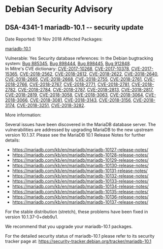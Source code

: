 
Debian Security Advisory
========================


DSA-4341-1 mariadb-10.1 -- security update
------------------------------------------



Date Reported:
19 Nov 2018
Affected Packages:

[mariadb-10.1](https://packages.debian.org/src:mariadb-10.1)

Vulnerable:
Yes
Security database references:
In the Debian bugtracking system: [Bug 885345](https://bugs.debian.org/cgi-bin/bugreport.cgi?bug=885345), [Bug 898444](https://bugs.debian.org/cgi-bin/bugreport.cgi?bug=898444), [Bug 898445](https://bugs.debian.org/cgi-bin/bugreport.cgi?bug=898445), [Bug 912848](https://bugs.debian.org/cgi-bin/bugreport.cgi?bug=912848).  
In Mitre's CVE dictionary: [CVE-2017-10268](https://security-tracker.debian.org/tracker/CVE-2017-10268), [CVE-2017-10378](https://security-tracker.debian.org/tracker/CVE-2017-10378), [CVE-2017-15365](https://security-tracker.debian.org/tracker/CVE-2017-15365), [CVE-2018-2562](https://security-tracker.debian.org/tracker/CVE-2018-2562), [CVE-2018-2612](https://security-tracker.debian.org/tracker/CVE-2018-2612), [CVE-2018-2622](https://security-tracker.debian.org/tracker/CVE-2018-2622), [CVE-2018-2640](https://security-tracker.debian.org/tracker/CVE-2018-2640), [CVE-2018-2665](https://security-tracker.debian.org/tracker/CVE-2018-2665), [CVE-2018-2668](https://security-tracker.debian.org/tracker/CVE-2018-2668), [CVE-2018-2755](https://security-tracker.debian.org/tracker/CVE-2018-2755), [CVE-2018-2761](https://security-tracker.debian.org/tracker/CVE-2018-2761), [CVE-2018-2766](https://security-tracker.debian.org/tracker/CVE-2018-2766), [CVE-2018-2767](https://security-tracker.debian.org/tracker/CVE-2018-2767), [CVE-2018-2771](https://security-tracker.debian.org/tracker/CVE-2018-2771), [CVE-2018-2781](https://security-tracker.debian.org/tracker/CVE-2018-2781), [CVE-2018-2782](https://security-tracker.debian.org/tracker/CVE-2018-2782), [CVE-2018-2784](https://security-tracker.debian.org/tracker/CVE-2018-2784), [CVE-2018-2787](https://security-tracker.debian.org/tracker/CVE-2018-2787), [CVE-2018-2813](https://security-tracker.debian.org/tracker/CVE-2018-2813), [CVE-2018-2817](https://security-tracker.debian.org/tracker/CVE-2018-2817), [CVE-2018-2819](https://security-tracker.debian.org/tracker/CVE-2018-2819), [CVE-2018-3058](https://security-tracker.debian.org/tracker/CVE-2018-3058), [CVE-2018-3063](https://security-tracker.debian.org/tracker/CVE-2018-3063), [CVE-2018-3064](https://security-tracker.debian.org/tracker/CVE-2018-3064), [CVE-2018-3066](https://security-tracker.debian.org/tracker/CVE-2018-3066), [CVE-2018-3081](https://security-tracker.debian.org/tracker/CVE-2018-3081), [CVE-2018-3143](https://security-tracker.debian.org/tracker/CVE-2018-3143), [CVE-2018-3156](https://security-tracker.debian.org/tracker/CVE-2018-3156), [CVE-2018-3174](https://security-tracker.debian.org/tracker/CVE-2018-3174), [CVE-2018-3251](https://security-tracker.debian.org/tracker/CVE-2018-3251), [CVE-2018-3282](https://security-tracker.debian.org/tracker/CVE-2018-3282).  

More information:

Several issues have been discovered in the MariaDB database server. The
vulnerabilities are addressed by upgrading MariaDB to the new upstream
version 10.1.37. Please see the MariaDB 10.1 Release Notes for further
details:


* <https://mariadb.com/kb/en/mariadb/mariadb-10127-release-notes/>
* <https://mariadb.com/kb/en/mariadb/mariadb-10128-release-notes/>
* <https://mariadb.com/kb/en/mariadb/mariadb-10129-release-notes/>
* <https://mariadb.com/kb/en/mariadb/mariadb-10130-release-notes/>
* <https://mariadb.com/kb/en/mariadb/mariadb-10131-release-notes/>
* <https://mariadb.com/kb/en/mariadb/mariadb-10132-release-notes/>
* <https://mariadb.com/kb/en/mariadb/mariadb-10133-release-notes/>
* <https://mariadb.com/kb/en/mariadb/mariadb-10134-release-notes/>
* <https://mariadb.com/kb/en/mariadb/mariadb-10135-release-notes/>
* <https://mariadb.com/kb/en/mariadb/mariadb-10136-release-notes/>
* <https://mariadb.com/kb/en/mariadb/mariadb-10137-release-notes/>


For the stable distribution (stretch), these problems have been fixed in
version 10.1.37-0+deb9u1.


We recommend that you upgrade your mariadb-10.1 packages.


For the detailed security status of mariadb-10.1 please refer to its
security tracker page at:
<https://security-tracker.debian.org/tracker/mariadb-10.1>





